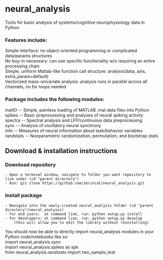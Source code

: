 # neural_analysis
Tools for basic analysis of systems/cognitive neurophysiology data in Python  

### Features include:  
Simple interface: no object-oriented programming or complicated data/params structures  
No buy-in necessary: can use specific functionality w/o requiring an entire processing chain  
Simple, uniform Matlab-like function call structure: analysis(data, axis, extra_param=default)  
Vectorized mass-univariate analysis: analysis runs in parallel across all channels, no for loops needed  

### Package includes the following modules:  
matIO -- Simple, painless loading of MATLAB .mat data files into Python  
spikes -- Basic preprocessing and analyses of neural spiking activity  
spectra -- Spectral analysis and LFP/continuous data preprocessing  
sync -- Analysis of oscillatory neural synchrony  
info -- Measures of neural information about task/behavior variables  
randstats -- Nonparametric randomization, permutation, and bootstrap stats  


## Download & installation instructions  
### Download repository  
    - Open a terminal window, navigate to folder you want repository to live under (cd "parent directory")  
    - Run: git clone https://github.com/sbrincat/neural_analysis.git  

### Install package  
    - Navigate into the newly-created neural_analysis folder (cd "parent directory"/neural_analysis)  
    - For end users:  at command line, run: python setup.py install  
    - For developers: at command line, run: python setup.py develop  
        (this will allow you to edit the library without reinstalling)  

You should now be able to directly import neural_analysis modules in your Python code/notebooks like so:  
    import neural_analysis.sync  
    import neural_analysis.spikes as spk  
    from neural_analysis.randstats import two_sample_test  